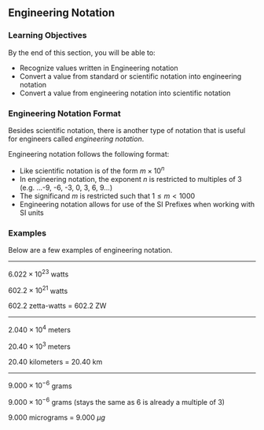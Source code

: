 ## Engineering Notation

### Learning Objectives

By the end of this section, you will be able to:

 * Recognize values written in Engineering notation
 * Convert a value from standard or scientific notation into engineering notation
 * Convert a value from engineering notation into scientific notation

### Engineering Notation Format

Besides scientific notation, there is another type of notation that is useful for engineers called _engineering notation_.

Engineering notation follows the following format:

 * Like scientific notation is of the form $m \times 10^{n}$
 * In engineering notation, the exponent $n$ is restricted to multiples of 3 (e.g. ...-9, -6, -3, 0, 3, 6, 9...)
 * The significand $m$ is restricted such that $1 \leq m < 1000$
 * Engineering notation allows for use of the SI Prefixes when working with SI units

### Examples

Below are a few examples of engineering notation.

---

$6.022 \times 10^{23}$  watts 

$602.2 \times 10^{21}$ watts 

$602.2$ zetta-watts  = $602.2$ ZW

---

$2.040 \times 10^4$ meters 

$20.40 \times 10^3$ meters

$20.40$ kilometers = $20.40$ km

---

$9.000 \times 10^{−6}$ grams 

$9.000 \times 10^{−6}$ grams (stays the same as 6 is already a multiple of 3)

$9.000$ micrograms = $9.000 \ \mu g$
